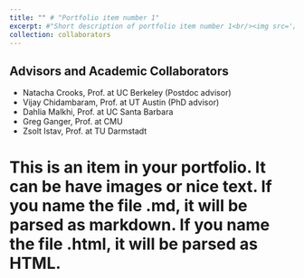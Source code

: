 ```yaml
---
title: "" # "Portfolio item number 1"
excerpt: #"Short description of portfolio item number 1<br/><img src='/images/500x300.png'>"
collection: collaborators
---
```


Advisors and Academic Collaborators
-----
- Natacha Crooks, Prof. at UC Berkeley (Postdoc advisor)
- Vijay Chidambaram, Prof. at UT Austin (PhD advisor)
- Dahlia Malkhi, Prof. at UC Santa Barbara
- Greg Ganger, Prof. at CMU
- Zsolt Istav, Prof. at TU Darmstadt


# This is an item in your portfolio. It can be have images or nice text. If you name the file .md, it will be parsed as markdown. If you name the file .html, it will be parsed as HTML. 
